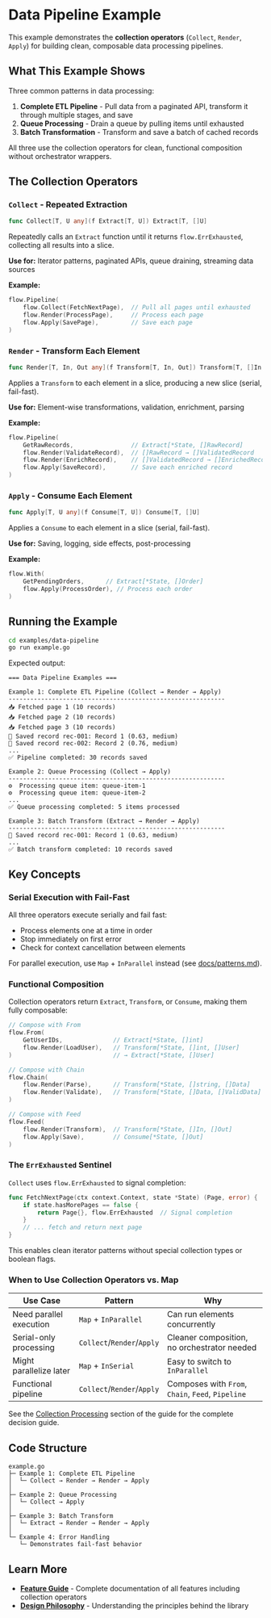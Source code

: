 # Data Pipeline Example

This example demonstrates the **collection operators** (`Collect`, `Render`, `Apply`) for building clean, composable data processing pipelines.

## What This Example Shows

Three common patterns in data processing:

1. **Complete ETL Pipeline** - Pull data from a paginated API, transform it through multiple stages, and save
2. **Queue Processing** - Drain a queue by pulling items until exhausted
3. **Batch Transformation** - Transform and save a batch of cached records

All three use the collection operators for clean, functional composition without orchestrator wrappers.

## The Collection Operators

### `Collect` - Repeated Extraction

```go
func Collect[T, U any](f Extract[T, U]) Extract[T, []U]
```

Repeatedly calls an `Extract` function until it returns `flow.ErrExhausted`, collecting all results into a slice.

**Use for:** Iterator patterns, paginated APIs, queue draining, streaming data sources

**Example:**
```go
flow.Pipeline(
    flow.Collect(FetchNextPage),  // Pull all pages until exhausted
    flow.Render(ProcessPage),     // Process each page
    flow.Apply(SavePage),         // Save each page
)
```

### `Render` - Transform Each Element

```go
func Render[T, In, Out any](f Transform[T, In, Out]) Transform[T, []In, []Out]
```

Applies a `Transform` to each element in a slice, producing a new slice (serial, fail-fast).

**Use for:** Element-wise transformations, validation, enrichment, parsing

**Example:**
```go
flow.Pipeline(
    GetRawRecords,                // Extract[*State, []RawRecord]
    flow.Render(ValidateRecord),  // []RawRecord → []ValidatedRecord
    flow.Render(EnrichRecord),    // []ValidatedRecord → []EnrichedRecord
    flow.Apply(SaveRecord),       // Save each enriched record
)
```

### `Apply` - Consume Each Element

```go
func Apply[T, U any](f Consume[T, U]) Consume[T, []U]
```

Applies a `Consume` to each element in a slice (serial, fail-fast).

**Use for:** Saving, logging, side effects, post-processing

**Example:**
```go
flow.With(
    GetPendingOrders,      // Extract[*State, []Order]
    flow.Apply(ProcessOrder), // Process each order
)
```

## Running the Example

```bash
cd examples/data-pipeline
go run example.go
```

Expected output:
```
=== Data Pipeline Examples ===

Example 1: Complete ETL Pipeline (Collect → Render → Apply)
------------------------------------------------------------
📥 Fetched page 1 (10 records)
📥 Fetched page 2 (10 records)
📥 Fetched page 3 (10 records)
💾 Saved record rec-001: Record 1 (0.63, medium)
💾 Saved record rec-002: Record 2 (0.76, medium)
...
✅ Pipeline completed: 30 records saved

Example 2: Queue Processing (Collect → Apply)
------------------------------------------------------------
⚙️  Processing queue item: queue-item-1
⚙️  Processing queue item: queue-item-2
...
✅ Queue processing completed: 5 items processed

Example 3: Batch Transform (Extract → Render → Apply)
------------------------------------------------------------
💾 Saved record rec-001: Record 1 (0.63, medium)
...
✅ Batch transform completed: 10 records saved
```

## Key Concepts

### Serial Execution with Fail-Fast

All three operators execute serially and fail fast:
- Process elements one at a time in order
- Stop immediately on first error
- Check for context cancellation between elements

For parallel execution, use `Map` + `InParallel` instead (see [docs/patterns.md](../../docs/patterns.md#collection-processing-patterns)).

### Functional Composition

Collection operators return `Extract`, `Transform`, or `Consume`, making them fully composable:

```go
// Compose with From
flow.From(
    GetUserIDs,              // Extract[*State, []int]
    flow.Render(LoadUser),   // Transform[*State, []int, []User]
)                            // → Extract[*State, []User]

// Compose with Chain
flow.Chain(
    flow.Render(Parse),      // Transform[*State, []string, []Data]
    flow.Render(Validate),   // Transform[*State, []Data, []ValidData]
)

// Compose with Feed
flow.Feed(
    flow.Render(Transform),  // Transform[*State, []In, []Out]
    flow.Apply(Save),        // Consume[*State, []Out]
)
```

### The `ErrExhausted` Sentinel

`Collect` uses `flow.ErrExhausted` to signal completion:

```go
func FetchNextPage(ctx context.Context, state *State) (Page, error) {
    if state.hasMorePages == false {
        return Page{}, flow.ErrExhausted  // Signal completion
    }
    // ... fetch and return next page
}
```

This enables clean iterator patterns without special collection types or boolean flags.

### When to Use Collection Operators vs. Map

| Use Case | Pattern | Why |
|----------|---------|-----|
| Need parallel execution | `Map` + `InParallel` | Can run elements concurrently |
| Serial-only processing | `Collect`/`Render`/`Apply` | Cleaner composition, no orchestrator needed |
| Might parallelize later | `Map` + `InSerial` | Easy to switch to `InParallel` |
| Functional pipeline | `Collect`/`Render`/`Apply` | Composes with `From`, `Chain`, `Feed`, `Pipeline` |

See the [Collection Processing](../../docs/guide.md#collection-processing) section of the guide for the complete decision guide.

## Code Structure

```
example.go
├─ Example 1: Complete ETL Pipeline
│  └─ Collect → Render → Render → Apply
│
├─ Example 2: Queue Processing
│  └─ Collect → Apply
│
├─ Example 3: Batch Transform
│  └─ Extract → Render → Render → Apply
│
└─ Example 4: Error Handling
   └─ Demonstrates fail-fast behavior
```

## Learn More

- **[Feature Guide](../../docs/guide.md)** - Complete documentation of all features including collection operators
- **[Design Philosophy](../../docs/design.md)** - Understanding the principles behind the library
